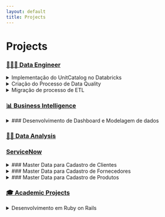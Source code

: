 ```yaml
---
layout: default
title: Projects
---
```


# Projects
### [👨🏻‍💻 Data Engineer](#project1)
  <details>
    <summary>Implementação do UnitCatalog no Databricks</summary>
      <p>Projeto para implementação do Unit Catalog</p>
        <h4>Time: 7 Profissionais</h4>
        <h4>Meu Papel: Engenharia de Dados</h4>
        <h4>Technologies</h4>
      <ul>
        <li>Databricks</li>
        <li>Unitycatalog</li>
        <li>Datalake</li>
        <li>Azure</li>
      </ul>
        <h4>Stack Desenvolvimento</h4>
          <p>SQL, Python</p>
        <h4>Challenges</h4>
          <p>Quantidade e Volume de dados</p>
        <b>
        <h4>Results</h4></b>
          <p>Simplificação do processo, Economia de recursos, Modernização e denocratização dos dados</p>
  </details>

<details>
  <summary>Criação do Processo de Data Quality</summary>
  
  <p>A detailed description of Project 2, the technologies used, the challenges faced, and the results.</p>

  <h4>Technologies</h4>
  <ul>
    <li>Technology 1</li>
    <li>Technology 2</li>
    <li>Technology 3</li>
  </ul>

  <h4>Challenges</h4>
  <p>Describe the challenges faced during the project.</p>

  <h4>Results</h4>
  <p>Explain the results and outcomes of the project.</p>
</details>

<details>
  <summary>Migração de processo de ETL</summary>
  
  <p>Migração dos processos de ETL do Microsoft Integration Services para o Azure Data Factory, 
  the technologies used: SSIS
  the challenges faced: Muitos processos, review de processos e códigos
  the results: Modernização, scalabilidade, versionamento.</p>


  <h4>Time</h4>
  <ul>
    <li>3 Profissionais</li>
  </ul>

  <h4>Meu Papel</h4>
  <ul>
    <li>Engenharia de Dados</li>
  </ul>

  <h4>Stack do Projeto</h4>
  <ul>
    <li>SQL</li>
  </ul>

  <h4>Tecnologias Utilizadas</h4>
  <ul>
    <li>Microsoft Integration Services, Azure Data Factory, SQL Database</li>
  </ul>

  <h4>Resultado</h4>
  <ul>
    <li>Revisão dos processos, limpeza de processos e tabelas, melhorias de código, e para o Cliente final um melhor desempenho na atualização das tabelas além de maior estabilidade do process</li>
  </ul>

  <h4>Resultado</h4>
  <ul>
    <li>Revisão dos processos, limpeza de processos e tabelas, melhorias de código, e para o Cliente final um melhor desempenho na atualização das tabelas além de maior estabilidade do process</li>
  </ul>
</details>



### [📊 Business Intelligence](#project3)
<details>
  <summary>### Desenvolvimento de Dashboard e Modelagem de dados</summary>
  
  <p>Migração dos processos de ETL do Microsoft Integration Services para o Azure Data Factory, 
  the technologies used: SSIS
  the challenges faced: Muitos processos, review de processos e códigos
  the results: Modernização, scalabilidade, versionamento.</p>

  <h4>Technologies</h4>
  <ul>
    <li>SSIS</li>
    <li>Data Factory</li>
    <li>SQL Database</li>
  </ul>

  <h4>Challenges</h4>
  <p>Muitos processos, review de processos e códigos</p>

  <h4>Results</h4>
  <p>Modernização, scalabilidade, versionamento</p>
</details>



### [🕵️‍♂️ Data Analysis](#project4)



### [ServiceNow](#project3)

<details>
  <summary>### Master Data para Cadastro de Clientes</summary>
  
  <p>Migração dos processos de ETL do Microsoft Integration Services para o Azure Data Factory, 
  the technologies used: SSIS
  the challenges faced: Muitos processos, review de processos e códigos
  the results: Modernização, scalabilidade, versionamento.</p>

  <h4>Technologies</h4>
  <ul>
    <li>SSIS</li>
    <li>Data Factory</li>
    <li>SQL Database</li>
  </ul>

  <h4>Challenges</h4>
  <p>Muitos processos, review de processos e códigos</p>

  <h4>Results</h4>
  <p>Modernização, scalabilidade, versionamento</p>
</details>

<details>
  <summary>### Master Data para Cadastro de Fornecedores</summary>
  
  <p>Migração dos processos de ETL do Microsoft Integration Services para o Azure Data Factory, 
  the technologies used: SSIS
  the challenges faced: Muitos processos, review de processos e códigos
  the results: Modernização, scalabilidade, versionamento.</p>

  <h4>Technologies</h4>
  <ul>
    <li>SSIS</li>
    <li>Data Factory</li>
    <li>SQL Database</li>
  </ul>

  <h4>Challenges</h4>
  <p>Muitos processos, review de processos e códigos</p>

  <h4>Results</h4>
  <p>Modernização, scalabilidade, versionamento</p>
</details>
<details>
  <summary>### Master Data para Cadastro de Produtos</summary>
  
  <p>Migração dos processos de ETL do Microsoft Integration Services para o Azure Data Factory. Veja o projeto no <a href="https://github.com/renancambre/ServiceNow" target="_blank">GitHub</a>.</p>

  <h4>Technologies</h4>
  <ul>
    <li>SSIS</li>
    <li>Data Factory</li>
    <li>SQL Database</li>
  </ul>

  <h4>Challenges</h4>
  <p>Muitos processos, review de processos e códigos</p>

  <h4>Results</h4>
  <p>Modernização, scalabilidade, versionamento</p>

</details>



### [🎓 Academic Projects](#project3)
<details>
 <summary>Desenvolvimento em Ruby on Rails</summary>
  <p>Projeto de estudo da linguagem de programção através do curso da UDEMY.
  Veja o projeto no <a href="https://github.com/renancambre/Ruby" target="_blank">GitHub</a>.</p>

  <b>Time</b>
  <ul>
    <li>1</li>
  </ul>

  <h4>Meu Papel</h4>
  <ul>
    <li>Desenvolvedor</li>
  </ul>

  <h4>Stack do Projeto</h4>
  <ul>
    <li>Ruby on Rails</li>
  </ul>

  <h4>Tecnologias Utilizadas</h4>
  <ul>
    <li>Ruby on Rails</li>
  </ul>

  <h4>Resultado</h4>
  <ul>
    <li>Entendimento da linguagem de programação orientado a objeto</li>
  </ul>
</details>


